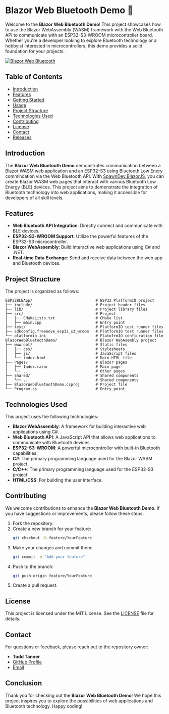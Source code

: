 # Blazor Web Bluetooth Demo 🚀

Welcome to the **Blazor Web Bluetooth Demo**! This project showcases how to use the Blazor WebAssembly (WASM) framework with the Web Bluetooth API to communicate with an ESP32-S3-WROOM microcontroller board. Whether you're a developer looking to explore Bluetooth technology or a hobbyist interested in microcontrollers, this demo provides a solid foundation for your projects.

[![Blazor Web Bluetooth](https://img.shields.io/badge/Blazor%20Web%20Bluetooth-Demo-blue.svg)](https://github.com/LostBeard/BlazorWebBluetoothDemo)

## Table of Contents

- [Introduction](#introduction)
- [Features](#features)
- [Getting Started](#getting-started)
- [Usage](#usage)
- [Project Structure](#project-structure)
- [Technologies Used](#technologies-used)
- [Contributing](#contributing)
- [License](#license)
- [Contact](#contact)
- [Releases](#releases)

## Introduction

The **Blazor Web Bluetooth Demo** demonstrates communication between a Blazor WASM web application and an ESP32-S3 using Bluetooth Low Enery commincation via the Web Bluetooth API. With [SpawnDev.BlazorJS](https://github.com/LostBeard/SpawnDev.BlazorJS), you can create Blazor WASM web pages that interact with various Bluetooth Low Energy (BLE) devices. This project aims to demonstrate the integration of Bluetooth technology into web applications, making it accessible for developers of all skill levels.

## Features

- **Web Bluetooth API Integration**: Directly connect and communicate with BLE devices.
- **ESP32-S3-WROOM Support**: Utilize the powerful features of the ESP32-S3 microcontroller.
- **Blazor WebAssembly**: Build interactive web applications using C# and .NET.
- **Real-time Data Exchange**: Send and receive data between the web app and Bluetooth devices.

## Project Structure

The project is organized as follows:

```
ESP32BLEApp/                            # ESP32 PlatformIO project
├── include/                            # Project header files
├── lib/                                # Project library files
├── src/                                # Project
│   ├── CMakeLists.txt                  # CMake list
│   ├── main.cpp                        # Entry point
├── test/                               # PlatformIO test runner files
├── sdkconfig.freenove_esp32_s3_wroom   # PlatformIO test runner files
└── platformio.ini                      # PlatofrmIO confiuration file
BlazorWebBluetoothDemo/                 # Blazor WebAsembly project
├── wwwroot/                            # Static files
│   ├── css/                            # Stylesheets
│   ├── js/                             # JavaScript files
│   └── index.html                      # Main HTML file
├── Pages/                              # Blazor pages
│   ├── Index.razor                     # Main page
│   └── ...                             # Other pages
├── Shared/                             # Shared components
│   └── ...                             # Shared components
├── BlazorWebBluetoothDemo.csproj       # Project file
└── Program.cs                          # Entry point
```

## Technologies Used

This project uses the following technologies:

- **Blazor WebAssembly**: A framework for building interactive web applications using C#.
- **Web Bluetooth API**: A JavaScript API that allows web applications to communicate with Bluetooth devices.
- **ESP32-S3-WROOM**: A powerful microcontroller with built-in Bluetooth capabilities.
- **C#**: The primary programming language used for the Blazor WASM project.
- **C/C++**: The primary programming language used for the ESP32-S3 project.
- **HTML/CSS**: For building the user interface.

## Contributing

We welcome contributions to enhance the **Blazor Web Bluetooth Demo**. If you have suggestions or improvements, please follow these steps:

1. Fork the repository.
2. Create a new branch for your feature:
   ```bash
   git checkout -b feature/YourFeature
   ```
3. Make your changes and commit them:
   ```bash
   git commit -m "Add your feature"
   ```
4. Push to the branch:
   ```bash
   git push origin feature/YourFeature
   ```
5. Create a pull request.

## License

This project is licensed under the MIT License. See the [LICENSE](LICENSE) file for details.

## Contact

For questions or feedback, please reach out to the repository owner:

- **Todd Tanner**  
- [GitHub Profile](https://github.com/LostBeard)  
- [Email](mailto:todd@spawndev.com)

## Conclusion

Thank you for checking out the **Blazor Web Bluetooth Demo**! We hope this project inspires you to explore the possibilities of web applications and Bluetooth technology. Happy coding!
